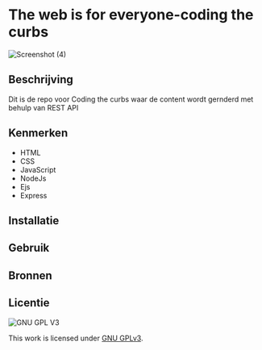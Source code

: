 
# The web is for everyone-coding the curbs


![Screenshot (4)](https://user-images.githubusercontent.com/90189815/162079511-f3da01b2-cb6b-4b7b-8792-cad14e6eb26f.png)

## Beschrijving
Dit is de repo voor Coding the curbs waar de content wordt gernderd met behulp van REST API


## Kenmerken
* HTML
* CSS
* JavaScript
* NodeJs 
* Ejs
* Express

## Installatie

## Gebruik

## Bronnen

## Licentie

![GNU GPL V3](https://www.gnu.org/graphics/gplv3-127x51.png)

This work is licensed under [GNU GPLv3](./LICENSE).
